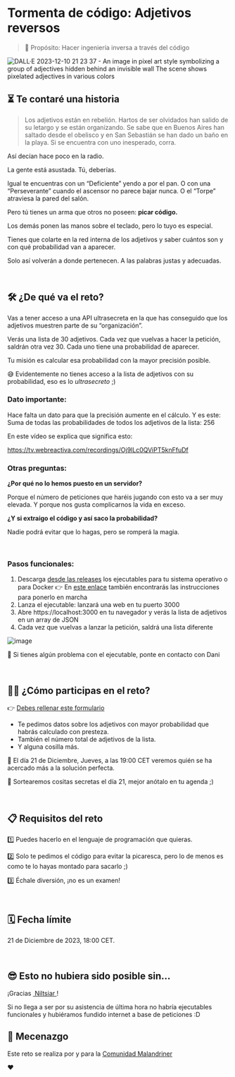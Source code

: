 # Tormenta de código: Adjetivos reversos

> 🎯 Propósito: Hacer ingeniería inversa a través del código

![DALL·E 2023-12-10 21 23 37 - An image in pixel art style symbolizing a group of adjectives hidden behind an invisible wall  The scene shows pixelated adjectives in various colors ](https://github.com/webreactiva-devs/tormenta-adjetivos-reversos/assets/1122071/a7855500-3cae-4ade-92c3-6e4efed4bdd2)


## ⏳ Te contaré una historia

> Los adjetivos están en rebelión. Hartos de ser olvidados han salido de su letargo y se están organizando. Se sabe que en Buenos Aires han saltado desde el obelisco y en San Sebastián se han dado un baño en la playa. Si se encuentra con uno inesperado, corra.

Así decían hace poco en la radio.

La gente está asustada. Tú, deberías.

Igual te encuentras con un “Deficiente” yendo a por el pan. O con una “Perseverante” cuando el ascensor no parece bajar nunca. O el “Torpe” atraviesa la pared del salón.

Pero tú tienes un arma que otros no poseen: **picar código.**

Los demás ponen las manos sobre el teclado, pero lo tuyo es especial.

Tienes que colarte en la red interna de los adjetivos y saber cuántos son y con qué probabilidad van a aparecer.

Solo así volverán a donde pertenecen. A las palabras justas y adecuadas.

‎

## 🛠️ ¿De qué va el reto?

Vas a tener acceso a una API ultrasecreta en la que has conseguido que los adjetivos muestren parte de su “organización”.

Verás una lista de 30 adjetivos. Cada vez que vuelvas a hacer la petición, saldrán otra vez 30. Cada uno tiene una probabilidad de aparecer.

Tu misión es calcular esa probabilidad con la mayor precisión posible.

😅 Evidentemente no tienes acceso a la lista de adjetivos con su probabilidad, eso es lo _ultrasecreto_ ;)


### Dato importante:

Hace falta un dato para que la precisión aumente en el cálculo. Y es este: Suma de todas las probabilidades de todos los adjetivos de la lista: 256

En este vídeo se explica que significa esto:

https://tv.webreactiva.com/recordings/Oj9lLc0QViPT5knFfuDf


### Otras preguntas:

**¿Por qué no lo hemos puesto en un servidor?**

Porque el número de peticiones que haréis jugando con esto va a ser muy elevada. Y porque nos gusta complicarnos la vida en exceso.

**¿Y si extraigo el código y así saco la probabilidad?**

Nadie podrá evitar que lo hagas, pero se romperá la magia.

‎

### Pasos funcionales:

1. Descarga [desde las releases](https://github.com/webreactiva-devs/tormenta-adjetivos-reversos/releases) los ejecutables para tu sistema operativo o para Docker
	👉 En [este enlace](https://github.com/webreactiva-devs/tormenta-adjetivos-reversos/releases) también encontrarás las instrucciones para ponerlo en marcha
2. Lanza el ejecutable: lanzará una web en tu puerto 3000
3. Abre https://localhost:3000 en tu navegador y verás la lista de adjetivos en un array de JSON
4. Cada vez que vuelvas a lanzar la petición, saldrá una lista diferente

![image](https://github.com/webreactiva-devs/tormenta-adjetivos-reversos/assets/1122071/c8f5ee73-c195-4bda-9d6a-27ee406c77de)



🚨 Si tienes algún problema con el ejecutable, ponte en contacto con Dani

‎


## 👩‍💻 ¿Cómo participas en el reto?

👉 [Debes rellenar este formulario](https://tally.so/r/3N7vel)

- Te pedimos datos sobre los adjetivos con mayor probabilidad que habrás calculado con presteza.
- También el número total de adjetivos de la lista.
- Y alguna cosilla más.

🥳 El día 21 de Diciembre, Jueves, a las 19:00 CET veremos quién se ha acercado más a la solución perfecta.

🎁 Sortearemos cositas secretas el día 21, mejor anótalo en tu agenda ;)

‎


## 📋 Requisitos del reto


1️⃣  Puedes hacerlo en el lenguaje de programación que quieras.

2️⃣ Solo te pedimos el código para evitar la picaresca, pero lo de menos es como te lo hayas montado para sacarlo ;)  

3️⃣  Échale diversión, ¡no es un examen!

‎


## 🗓️ Fecha límite

21 de Diciembre de 2023, 18:00 CET.

‎

## 😎 Esto no hubiera sido posible sin…

¡Gracias [ Niltsiar ](https://github.com/niltisiar)!

Si no llega a ser por su asistencia de última hora no habría ejecutables funcionales y hubiéramos fundido internet a base de peticiones :D

## 🤗 Mecenazgo
Este reto se realiza por y para la [Comunidad Malandriner](https://webreactiva.com/comunidad)

❤️

